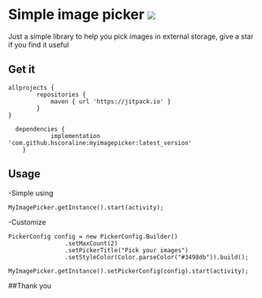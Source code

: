 # Simple image picker [![](https://jitpack.io/v/hscoraline/myimagepicker.svg)](https://jitpack.io/#hscoraline/myimagepicker)
Just a simple library to help you pick images in external storage, give a star if you find it useful
## Get it
```
allprojects {
		repositories {
			maven { url 'https://jitpack.io' }
		}
}
```
```
  dependencies {
	        implementation 'com.github.hscoraline:myimagepicker:latest_version'
	}
```
## Usage
-Simple using
```
MyImagePicker.getInstance().start(activity);
```
-Customize
```
PickerConfig config = new PickerConfig.Builder()
                .setMaxCount(2)
                .setPickerTitle("Pick your images")
                .setStyleColor(Color.parseColor("#3498db")).build();
                
MyImagePicker.getInstance().setPickerConfig(config).start(activity);
```
##Thank you
